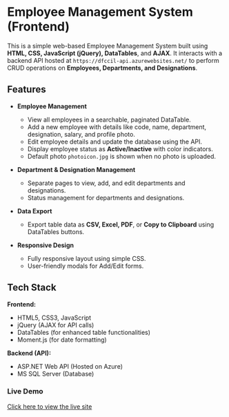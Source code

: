 # Employee Management System (Frontend)

This is a simple web-based Employee Management System built using **HTML, CSS, JavaScript (jQuery), DataTables**, and **AJAX**. It interacts with a backend API hosted at `https://dfccil-api.azurewebsites.net/` to perform CRUD operations on **Employees, Departments, and Designations**.

## **Features**

- **Employee Management**
  - View all employees in a searchable, paginated DataTable.
  - Add a new employee with details like code, name, department, designation, salary, and profile photo.
  - Edit employee details and update the database using the API.
  - Display employee status as **Active/Inactive** with color indicators.
  - Default photo `photoicon.jpg` is shown when no photo is uploaded.

- **Department & Designation Management**
  - Separate pages to view, add, and edit departments and designations.
  - Status management for departments and designations.

- **Data Export**
  - Export table data as **CSV, Excel, PDF**, or **Copy to Clipboard** using DataTables buttons.

- **Responsive Design**
  - Fully responsive layout using simple CSS.
  - User-friendly modals for Add/Edit forms.

## **Tech Stack**

**Frontend:**
- HTML5, CSS3, JavaScript
- jQuery (AJAX for API calls)
- DataTables (for enhanced table functionalities)
- Moment.js (for date formatting)

**Backend (API):**
- ASP.NET Web API (Hosted on Azure)
- MS SQL Server (Database)

### Live Demo
[Click here to view the live site](https://garima-tyagi.github.io/employee-management/)
